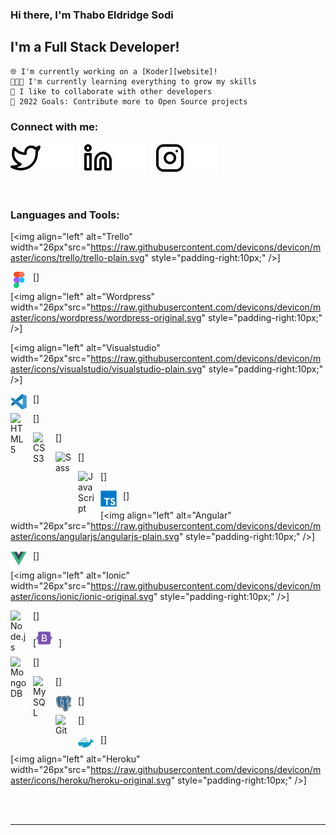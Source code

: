 ### Hi there, I'm Thabo Eldridge Sodi 

## I'm a Full Stack Developer!
    🌐 I'm currently working on a [Koder][website]!
    👨🏾‍💻 I'm currently learning everything to grow my skills
    🤝 I like to collaborate with other developers
    📝 2022 Goals: Contribute more to Open Source projects
       
### Connect with me:

[![twitter](./img/twitter-light.svg)](https://twitter.com/ThabovanSodi#gh-light-mode-only)
[![twitter](./img/twitter-dark.svg)](https://twitter.com/ThabovanSodi#gh-dark-mode-only)
&nbsp;&nbsp;
[![linkedin](./img/linkedin-light.svg)](https://linkedin.com/in/thabo-eldridge-sodi-5113741b5#gh-light-mode-only)
[![linkedin](./img/linkedin-dark.svg)](https://linkedin.com/in/thabo-eldridge-sodi-5113741b5#gh-dark-mode-only)
&nbsp;&nbsp;
[![instagram](./img/instagram-light.svg)](https://instagram.com/thabo_eldridge#gh-light-mode-only)
[![instagram](./img/instagram-dark.svg)](https://instagram.com/thabo_eldridge#gh-dark-mode-only)
 
<br />

### Languages and Tools:

[<img align="left" alt="Trello" width="26px"src="https://raw.githubusercontent.com/devicons/devicon/master/icons/trello/trello-plain.svg" style="padding-right:10px;" />]

[<img align="left" alt="Figma" width="26px" src="https://raw.githubusercontent.com/devicons/devicon/master/icons/figma/figma-original.svg" style="padding-right:10px;" />]

[<img align="left" alt="Wordpress" width="26px"src="https://raw.githubusercontent.com/devicons/devicon/master/icons/wordpress/wordpress-original.svg" style="padding-right:10px;" />]

[<img align="left" alt="Visualstudio" width="26px"src="https://raw.githubusercontent.com/devicons/devicon/master/icons/visualstudio/visualstudio-plain.svg" style="padding-right:10px;" />]

[<img align="left" alt="Vscode" width="26px" src="https://raw.githubusercontent.com/devicons/devicon/master/icons/vscode/vscode-original.svg" style="padding-right:10px;" />]

[<img align="left" alt="HTML5" width="26px" src="https://cdn.jsdelivr.net/gh/devicons/devicon/icons/html5/html5-original.svg" style="padding-right:10px;" />]

[<img align="left" alt="CSS3" width="26px" src="https://cdn.jsdelivr.net/gh/devicons/devicon/icons/css3/css3-original.svg" style="padding-right:10px;" />]

[<img align="left" alt="Sass" width="26px" src="https://cdn.jsdelivr.net/gh/devicons/devicon/icons/sass/sass-original.svg" style="padding-right:10px;" />]

[<img align="left" alt="JavaScript" width="26px" src="https://cdn.jsdelivr.net/gh/devicons/devicon/icons/javascript/javascript-original.svg" style="padding-right:10px;" />]

[<img align="left" alt="TypeScript" width="26px" src="https://raw.githubusercontent.com/devicons/devicon/master/icons/typescript/typescript-original.svg" style="padding-right:10px;" />]

[<img align="left" alt="Angular" width="26px"src="https://raw.githubusercontent.com/devicons/devicon/master/icons/angularjs/angularjs-plain.svg" style="padding-right:10px;" />]

[<img align="left" alt="Vue" width="26px" src="https://raw.githubusercontent.com/devicons/devicon/master/icons/vuejs/vuejs-original.svg" style="padding-right:10px;" />]

[<img align="left" alt="Ionic" width="26px"src="https://raw.githubusercontent.com/devicons/devicon/master/icons/ionic/ionic-original.svg" style="padding-right:10px;" />]

[<img align="left" alt="Node.js" width="26px" src="https://cdn.jsdelivr.net/gh/devicons/devicon/icons/nodejs/nodejs-original.svg" style="padding-right:10px;" />]

[<img align="bootstrap" alt="Bootstrap" width="26px" src="https://raw.githubusercontent.com/devicons/devicon/master/icons/bootstrap/bootstrap-plain.svg" style="padding-right:10px;" />]

[<img align="left" alt="MongoDB" width="26px" src="https://cdn.jsdelivr.net/gh/devicons/devicon/icons/mongodb/mongodb-original.svg" style="padding-right:10px;" />]

[<img align="left" alt="MySQL" width="26px" src="https://cdn.jsdelivr.net/gh/devicons/devicon/icons/mysql/mysql-original.svg" style="padding-right:10px;" />]

[<img align="left" alt="" width="26px" src="https://raw.githubusercontent.com/devicons/devicon/master/icons/postgresql/postgresql-original.svg" style="padding-right:10px;" />]

[<img align="left" alt="Git" width="26px" src="https://cdn.jsdelivr.net/gh/devicons/devicon/icons/git/git-original.svg" style="padding-right:10px;" />]


[<img align="left" alt="Docker" width="26px" src="https://raw.githubusercontent.com/devicons/devicon/master/icons/docker/docker-plain.svg" style="padding-right:10px;" />]

[<img align="left" alt="Heroku" width="26px"src="https://raw.githubusercontent.com/devicons/devicon/master/icons/heroku/heroku-original.svg" style="padding-right:10px;" />]



<br />
<br />

---

[twitter]: https://twitter.com/ThabovanSodi
[instagram]: https://www.instagram.com/thabo_eldridge/
[linkedin]: https://www.linkedin.com/in/thabo-eldridge-sodi-5113741b5/
